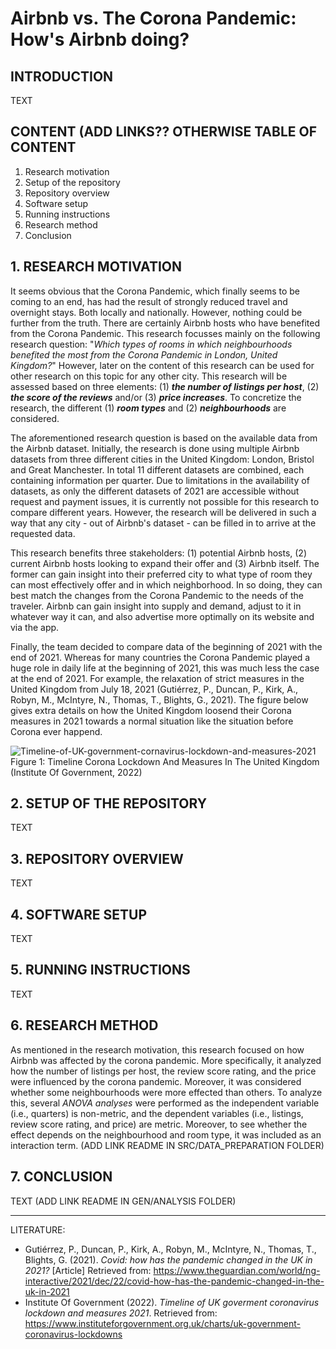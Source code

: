 # Airbnb vs. The Corona Pandemic: How's Airbnb doing? 
## INTRODUCTION
TEXT

## CONTENT (ADD LINKS?? OTHERWISE TABLE OF CONTENT 
1. Research motivation
2. Setup of the repository
3. Repository overview
4. Software setup
5. Running instructions
6. Research method
7. Conclusion


## 1. RESEARCH MOTIVATION
It seems obvious that the Corona Pandemic, which finally seems to be coming to an end, has had the result of strongly reduced travel and overnight stays. Both locally and nationally. However, nothing could be further from the truth. There are certainly Airbnb hosts who have benefited from the Corona Pandemic. This research focusses mainly on the following research question: "*Which types of rooms in which neighbourhoods benefited the most from the Corona Pandemic in London, United Kingdom?*" However, later on the content of this research can be used for other research on this topic for any other city. This research will be assessed based on three elements: (1) _**the number of listings per host**_, (2) _**the score of the reviews**_ and/or (3) _**price increases**_. To concretize the research, the different (1) _**room types**_ and (2) _**neighbourhoods**_ are considered.  

The aforementioned research question is based on the available data from the Airbnb dataset. Initially, the research is done using multiple Airbnb datasets from three different cities in the United Kingdom: London, Bristol and Great Manchester. In total 11 different datasets are combined, each containing information per quarter. Due to limitations in the availability of datasets, as only the different datasets of 2021 are accessible without request and payment issues, it is currently not possible for this research to compare different years. However, the research will be delivered in such a way that any city - out of Airbnb's dataset - can be filled in to arrive at the requested data.  

This research benefits three stakeholders: (1) potential Airbnb hosts, (2) current Airbnb hosts looking to expand their offer and (3) Airbnb itself. The former can gain insight into their preferred city to what type of room they can most effectively offer and in which neighborhood. In so doing, they can best match the changes from the Corona Pandemic to the needs of the traveler. Airbnb can gain insight into supply and demand, adjust to it in whatever way it can, and also advertise more optimally on its website and via the app.  

Finally, the team decided to compare data of the beginning of 2021 with the end of 2021. Whereas for many countries the Corona Pandemic played a huge role in daily life at the beginning of 2021, this was much less the case at the end of 2021. For example, the relaxation of strict measures in the United Kingdom from July 18, 2021 (Gutiérrez, P., Duncan, P., Kirk, A., Robyn, M., McIntyre, N., Thomas, T., Blights, G., 2021). The figure below gives extra details on how the United Kingdom loosend their Corona measures in 2021 towards a normal situation like the situation before Corona ever happend.   

![Timeline-of-UK-government-cornavirus-lockdown-and-measures-2021](https://user-images.githubusercontent.com/89737678/154754883-9f6c9a0a-2b67-49fa-ae82-bbfda4ac0af7.PNG)  
Figure 1: Timeline Corona Lockdown And Measures In The United Kingdom (Institute Of Government, 2022)   
  
## 2. SETUP OF THE REPOSITORY  
TEXT  

## 3. REPOSITORY OVERVIEW  
TEXT  

## 4. SOFTWARE SETUP 
TEXT

## 5. RUNNING INSTRUCTIONS  
TEXT

## 6. RESEARCH METHOD 
As mentioned in the research motivation, this research focused on how Airbnb was affected by the corona pandemic. More specifically, it analyzed how the number of listings per host, the review score rating, and the price were influenced by the corona pandemic. Moreover, it was considered whether some neighbourhoods were more effected than others. To analyze this, several *ANOVA analyses* were performed as the independent variable (i.e., quarters) is non-metric, and the dependent variables (i.e., listings, review score rating, and price) are metric. Moreover, to see whether the effect depends on the neighbourhood and room type, it was included as an interaction term.
(ADD LINK README IN SRC/DATA_PREPARATION FOLDER)

## 7. CONCLUSION
TEXT
(ADD LINK README IN GEN/ANALYSIS FOLDER)

----

LITERATURE:  
* Gutiérrez, P., Duncan, P., Kirk, A., Robyn, M., McIntyre, N., Thomas, T., Blights, G. (2021). *Covid: how has the pandemic changed in the UK in 2021?* [Article] Retrieved from: https://www.theguardian.com/world/ng-interactive/2021/dec/22/covid-how-has-the-pandemic-changed-in-the-uk-in-2021 
* Institute Of Government (2022). *Timeline of UK goverment coronavirus lockdown and measures 2021*. Retrieved from: https://www.instituteforgovernment.org.uk/charts/uk-government-coronavirus-lockdowns
